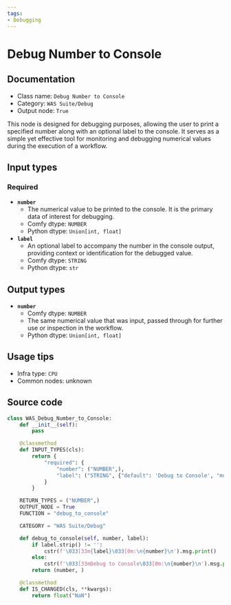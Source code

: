 ```yaml
---
tags:
- Debugging
---
```


# Debug Number to Console
## Documentation
- Class name: `Debug Number to Console`
- Category: `WAS Suite/Debug`
- Output node: `True`

This node is designed for debugging purposes, allowing the user to print a specified number along with an optional label to the console. It serves as a simple yet effective tool for monitoring and debugging numerical values during the execution of a workflow.
## Input types
### Required
- **`number`**
    - The numerical value to be printed to the console. It is the primary data of interest for debugging.
    - Comfy dtype: `NUMBER`
    - Python dtype: `Union[int, float]`
- **`label`**
    - An optional label to accompany the number in the console output, providing context or identification for the debugged value.
    - Comfy dtype: `STRING`
    - Python dtype: `str`
## Output types
- **`number`**
    - Comfy dtype: `NUMBER`
    - The same numerical value that was input, passed through for further use or inspection in the workflow.
    - Python dtype: `Union[int, float]`
## Usage tips
- Infra type: `CPU`
- Common nodes: unknown


## Source code
```python
class WAS_Debug_Number_to_Console:
    def __init__(self):
        pass

    @classmethod
    def INPUT_TYPES(cls):
        return {
            "required": {
                "number": ("NUMBER",),
                "label": ("STRING", {"default": 'Debug to Console', "multiline": False}),
            }
        }

    RETURN_TYPES = ("NUMBER",)
    OUTPUT_NODE = True
    FUNCTION = "debug_to_console"

    CATEGORY = "WAS Suite/Debug"

    def debug_to_console(self, number, label):
        if label.strip() != '':
            cstr(f'\033[33m{label}\033[0m:\n{number}\n').msg.print()
        else:
            cstr(f'\033[33mDebug to Console\033[0m:\n{number}\n').msg.print()
        return (number, )

    @classmethod
    def IS_CHANGED(cls, **kwargs):
        return float("NaN")

```
